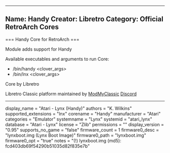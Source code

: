 -----------------------
Name: Handy
Creator: Libretro
Category: Official RetroArch Cores
-----------------------

=== Handy Core for RetroArch ===

Module adds support for Handy

Available executables and arguments to run Core:
- /bin/handy <rom> <clover_args>
- /bin/lnx <rom> <clover_args>

Core by Libretro

Libretro Classic platform maintained by [ModMyClassic](https://modmyclassic.com) [Discord](https://discordapp.com/invite/8gygsrw)

-----------------------

display_name = "Atari - Lynx (Handy)"
authors = "K. Wilkins"
supported_extensions = "lnx"
corename = "Handy"
manufacturer = "Atari"
categories = "Emulator"
systemname = "Lynx"
systemid = "atari_lynx"
database = "Atari - Lynx"
license = "Zlib"
permissions = ""
display_version = "0.95"
supports_no_game = "false"
firmware_count = 1
firmware0_desc = "lynxboot.img (Lynx Boot Image)"
firmware0_path = "lynxboot.img"
firmware0_opt = "true"
notes = "(!) lynxboot.img (md5): fcd403db69f54290b51035d82f835e7b"

